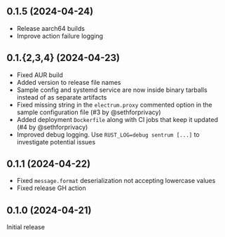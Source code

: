 0.1.5 (2024-04-24)
------------------
* Release aarch64 builds
* Improve action failure logging

0.1.{2,3,4} (2024-04-23)
------------------
* Fixed AUR build
* Added version to release file names
* Sample config and systemd service are now inside binary tarballs instead of as
  separate artifacts
* Fixed missing string in the `electrum.proxy` commented option in the sample
configuration file (#3 by @sethforprivacy)
* Added deployment `Dockerfile` along with CI jobs that keep it updated (#4 by
@sethforprivacy)
* Improved debug logging. Use `RUST_LOG=debug sentrum [...]` to investigate
potential issues

0.1.1 (2024-04-22)
------------------
* Fixed `message.format` deserialization not accepting lowercase values
* Fixed release GH action

0.1.0 (2024-04-21)
------------------
Initial release
